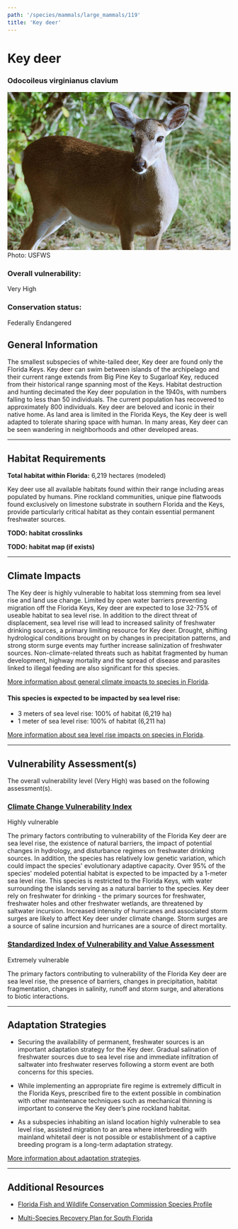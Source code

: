 ```yaml
---
path: '/species/mammals/large_mammals/119'
title: 'Key deer'
---
```


# Key deer

### Odocoileus virginianus clavium

<div id="TopSection">

<div class="header-photo"><img src="119.jpg" alt="Photo for Key deer"/>
<figcaption>Photo: USFWS</figcaption></div>

<div>

### Overall vulnerability:

<div class="vulnerability vulnerability-extreme">Very High</div>

### Conservation status:

Federally Endangered

</div>
</div>

## General Information

The smallest subspecies of white-tailed deer, Key deer are found only the Florida Keys.  Key deer can swim between islands of the archipelago and their current range extends from Big Pine Key to Sugarloaf Key, reduced from their historical range spanning most of the Keys.  Habitat destruction and hunting decimated the Key deer population in the 1940s, with numbers falling to less than 50 individuals.  The current population has recovered to approximately 800 individuals.  Key deer are beloved and iconic in their native home.  As land area is limited in the Florida Keys, the Key deer is well adapted to tolerate sharing space with human.  In many areas, Key deer can be seen wandering in neighborhoods and other developed areas.

<hr />

## Habitat Requirements

**Total habitat within Florida:** 6,219 hectares (modeled)

Key deer use all available habitats found within their range including areas populated by humans.  Pine rockland communities, unique pine flatwoods found exclusively on limestone substrate in southern Florida and the Keys, provide particularly critical habitat as they contain essential permanent freshwater sources.

**TODO: habitat crosslinks**

**TODO: habitat map (if exists)**

<hr />

## Climate Impacts

The Key deer is highly vulnerable to habitat loss stemming from sea level rise and land use change.  Limited by open water barriers preventing migration off the Florida Keys, Key deer are expected to lose 32-75% of useable habitat to sea level rise.  In addition to the direct threat of displacement, sea level rise will lead to increased salinity of freshwater drinking sources, a primary limiting resource for Key deer.  Drought, shifting hydrological conditions brought on by changes in precipitation patterns, and strong storm surge events may further increase salinization of freshwater sources.  Non-climate-related threats such as habitat fragmented by human development, highway mortality and the spread of disease and parasites linked to illegal feeding are also significant for this species.

[More information about general climate impacts to species in Florida](/impacts/species).


#### This species is expected to be impacted by sea level rise:

- 3 meters of sea level rise: 100% of habitat (6,219 ha)
- 1 meter of sea level rise: 100% of habitat (6,211 ha)

[More information about sea level rise impacts on species in Florida](/impacts/species/slr).
    

<hr />

## Vulnerability Assessment(s)

The overall vulnerability level (Very High) was based on the following assessment(s).
#### 
<div class="vulnerability-header">
<h3><a href="/impacts/vulnerability/ccvi">Climate Change Vulnerability Index</a></h3>
<div class="vulnerability vulnerability-high">Highly vulnerable</div>
</div> 

The primary factors contributing to vulnerability of the Florida Key deer are sea level rise, the existence of natural barriers, the impact of potential changes in hydrology, and disturbance regimes on freshwater drinking sources.  In addition, the species has relatively low genetic variation, which could impact the species' evolutionary adaptive capacity.  Over 95% of the species' modeled potential habitat is expected to be impacted by a 1-meter sea level rise.  This species is restricted to the Florida Keys, with water surrounding the islands serving as a natural barrier to the species.  Key deer rely on freshwater for drinking - the primary sources for freshwater, freshwater holes and other freshwater wetlands, are threatened by saltwater incursion.  Increased intensity of hurricanes and associated storm surges are likely to affect Key deer under climate change.  Storm surges are a source of saline incursion and hurricanes are a source of direct mortality.

#### 
<div class="vulnerability-header">
<h3><a href="/impacts/vulnerability/sivva/species">Standardized Index of Vulnerability and Value Assessment</a></h3>
<div class="vulnerability vulnerability-extreme">Extremely vulnerable</div>
</div> 

The primary factors contributing to vulnerability of the Florida Key deer are sea level rise, the presence of barriers, changes in precipitation, habitat fragmentation, changes in salinity, runoff and storm surge, and alterations to biotic interactions.


<hr />

## Adaptation Strategies

- Securing the availability of permanent, freshwater sources is an important adaptation strategy for the Key deer.  Gradual salination of freshwater sources due to sea level rise and immediate infiltration of saltwater into freshwater reserves following a storm event are both concerns for this species.

- While implementing an appropriate fire regime is extremely difficult in the Florida Keys, prescribed fire to the extent possible in combination with other maintenance techniques such as mechanical thinning is important to conserve the Key deer’s pine rockland habitat.

- As a subspecies inhabiting an island location highly vulnerable to sea level rise, assisted migration to an area where interbreeding with mainland whitetail deer is not possible or establishment of a captive breeding program is a long-term adaptation strategy.

[More information about adaptation strategies](/strategies).

<hr />


## Additional Resources

- [Florida Fish and Wildlife Conservation Commission Species Profile](https://myfwc.com/wildlifehabitats/profiles/mammals/land/key-deer/)

- [Multi-Species Recovery Plan for South Florida](https://ecos.fws.gov/docs/recovery_plan/sfl_msrp/SFL_MSRP_Species.pdf)
